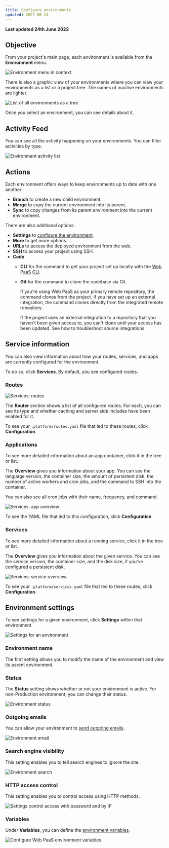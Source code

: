 ```yaml
---
title: Configure environments
updated: 2022-06-24
---
```


**Last updated 24th June 2022**



## Objective  

From your project's main page, each environment is available from the **Environment** menu.

![Environment menu in context](images/env-pulldown.png "0.4")

There is also a graphic view of your environments where you can view your environments as a list or a project tree.
The names of inactive environments are lighter.

![List of all environments as a tree](images/environments.png "0.5")

Once you select an environment, you can see details about it.

## Activity Feed

You can see all the activity happening on your environments.
You can filter activities by type.

![Environment activity list](images/activity.png "0.5")

## Actions

Each environment offers ways to keep environments up to date with one another:

*  **Branch** to create a new child environment.
*  **Merge** to copy the current environment into its parent.
* **Sync**
  to copy changes from its parent environment into the current environment.

There are also additional options:

* **Settings** to [configure the environment](#environment-settings).
* **More** to get more options.
* **URLs** to access the deployed environment from the web.
* **SSH** to access your project using SSH.
* **Code**
  * **CLI** for the command to get your project set up locally with the [Web PaaS CLI](/pages/web/web-paas/development-cli).
  * **Git** for the command to clone the codebase via Git.
  
    If you're using Web PaaS as your primary remote repository, the command clones from the project.
    If you have set up an external integration,
    the command clones directly from the integrated remote repository.

    If the project uses an external integration to a repository that you haven't been given access to,
    you can't clone until your access has been updated.
    See how to troubleshoot source integrations.

## Service information

You can also view information about how your routes, services, and apps are currently configured for the environment.

To do so, click **Services**.
By default, you see configured routes.

### Routes

![Services: routes](images/routes.png "0.5")

The **Router** section shows a list of all configured routes.
For each, you can see its type and whether caching and server side includes have been enabled for it.

To see your `.platform/routes.yaml` file that led to these routes, click **Configuration**.

### Applications

To see more detailed information about an app container, click it in the tree or list.

The **Overview** gives you information about your app.
You can see the language version, the container size, the amount of persistent disk,
the number of active workers and cron jobs, and the command to SSH into the container.

You can also see all cron jobs with their name, frequency, and command.

![Services: app overview](images/app-overview.png "0.5")

To see the YAML file that led to this configuration, click **Configuration**.

### Services

To see more detailed information about a running service, click it in the tree or list.

The **Overview** gives you information about the given service.
You can see the service version, the container size, and the disk size, if you've configured a persistent disk.

![Services: service overview](images/service-overview.png "0.5")

To see your `.platform/services.yaml` file that led to these routes, click **Configuration**.

## Environment settings

To see settings for a given environment, click **Settings** within that environment.

![Settings for an environment](images/env-settings.png "0.75")

### Environment name

The first setting allows you to modify the name of the environment and view its parent environment.

### Status

The **Status** setting shows whether or not your environment is active.
For non-Production environment, you can change their status.

![Environment status](images/env-status.png "0.5")

### Outgoing emails

You can allow your environment to [send outgoing emails](/pages/web/web-paas/development-email).

![Environment email](images/env-email.png "0.75")

### Search engine visibility

This setting enables you to tell search engines to ignore the site.

![Environment search](images/env-search.png "0.5")

### HTTP access control

This setting enables you to control access using HTTP methods.

![Settings control access with password and by IP](images/settings-basics-access-control.png "0.5")

### Variables

Under **Variables**, you can define the [environment variables](/pages/web/web-paas/development-variables).

![Configure Web PaaS environment variables](images/settings-variables-environment.png "0.6")

